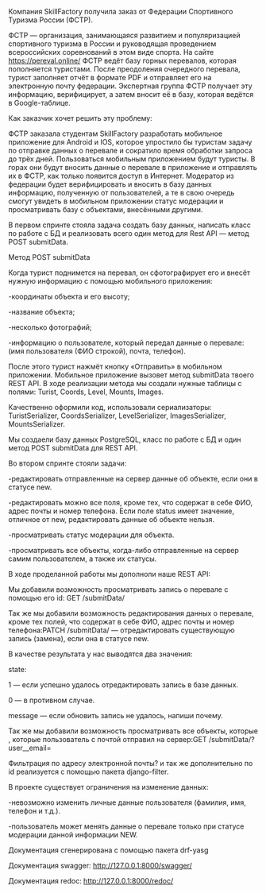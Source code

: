 Компания SkillFactory получила заказ от Федерации Спортивного Туризма России (ФСТР).

ФСТР — организация, занимающаяся развитием и популяризацией спортивного туризма в России и руководящая проведением всероссийских соревнований в этом виде спорта. На сайте https://pereval.online/ ФСТР ведёт базу горных перевалов, которая пополняется туристами. После преодоления очередного перевала, турист заполняет отчёт в формате PDF и отправляет его на электронную почту федерации. Экспертная группа ФСТР получает эту информацию, верифицирует, а затем вносит её в базу, которая ведётся в Google-таблице.

Как заказчик хочет решить эту проблему:

ФСТР заказала студентам SkillFactory разработать мобильное приложение для Android и IOS, которое упростило бы туристам задачу по отправке данных о перевале и сократило время обработки запроса до трёх дней.
Пользоваться мобильным приложением будут туристы. В горах они будут вносить данные о перевале в приложение и отправлять их в ФСТР, как только появится доступ в Интернет. Модератор из федерации будет верифицировать и вносить в базу данных информацию, полученную от пользователей, а те в свою очередь смогут увидеть в мобильном приложении статус модерации и просматривать базу с объектами, внесёнными другими.

В первом спринте стояла задача создать базу данных, написать класс по работе с БД и реализовать всего один метод для Rest API — метод POST submitData.

Метод POST submitData

Когда турист поднимется на перевал, он сфотографирует его и внесёт нужную информацию с помощью мобильного приложения:

-координаты объекта и его высоту;

-название объекта;

-несколько фотографий;

-информацию о пользователе, который передал данные о перевале:(имя пользователя (ФИО строкой), почта, телефон).
   
После этого турист нажмёт кнопку «Отправить» в мобильном приложении. Мобильное приложение вызовет метод submitData твоего REST API.
В ходе реализации метода мы создали нужные таблицы с полями: Turist, Coords, Level, Mounts, Images.

Качественно оформили код, использовали сериализаторы: TuristSerializer, CoordsSerializer, LevelSerializer, ImagesSerializer, MountsSerializer.

Мы создаели базу данных PostgreSQL, класс по работе с БД и один метод POST submitData для REST API.


Во втором спринте стояли задачи:

-редактировать отправленные на сервер данные об объекте, если они в статусе new.

-редактировать можно все поля, кроме тех, что содержат в себе ФИО, адрес почты и номер телефона. Если поле status имеет значение, отличное от new, редактировать данные об объекте нельзя.

-просматривать статус модерации для объекта.

-просматривать все объекты, когда-либо отправленные на сервер самим пользователем, а также их статусы.

В ходе проделанной работы мы дополноли наше REST API:

Мы добавили возможность просматривать запись о перевале с помощью его id: GET /submitData/<id>

Так же мы добавили возможность редактирования данных о перевале, кроме тех полей, что содержат в себе ФИО, адрес почты и номер телефона:PATCH /submitData/<id> — отредактировать существующую запись (замена), если она в статусе new.

В качестве результата у нас выводятся два значения:

state:

1 — если успешно удалось отредактировать запись в базе данных.

0 — в противном случае.

message — если обновить запись не удалось, напиши почему.

Так же мы добавили возможность просматривать все объекты, которые , которые пользователь с почтой <email> отправил на сервер:GET /submitData/?user__email=<email>

Фильтрация по адресу электронной почты? и так же дополнительно по id реализуется с помощью пакета django-filter.

В проекте существует ограничения на изменение данных:

-невозможно изменить личные данные пользователя (фамилия, имя, телефон и т.д.).

-пользователь может менять данные о перевале только при статусе модерации данной информации NEW.


Документация сгенерирована с помощью пакета drf-yasg

Документация swagger: http://127.0.0.1:8000/swagger/

Документация redoc: http://127.0.0.1:8000/redoc/
